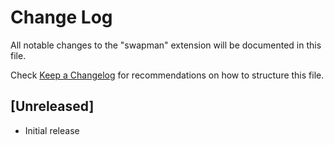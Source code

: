 # Change Log

All notable changes to the "swapman" extension will be documented in this file.

Check [Keep a Changelog](http://keepachangelog.com/) for recommendations on how to structure this file.

## [Unreleased]

- Initial release